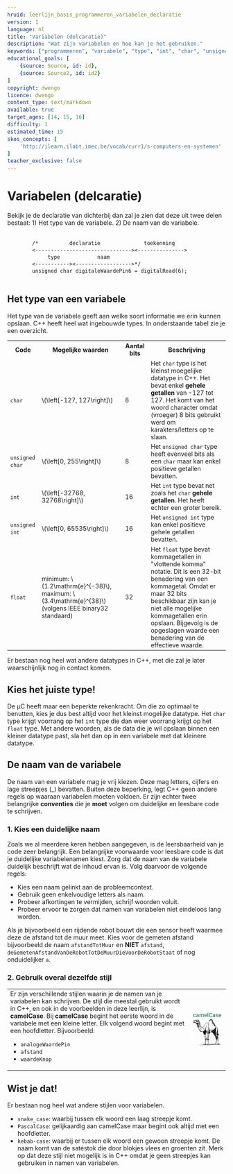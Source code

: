 ```yaml
---
hruid: leerlijn_basis_programmeren_variabelen_declaratie
version: 1
language: nl
title: "Variabelen (delcaratie)"
description: "Wat zijn variabelen en hoe kan je het gebruiken."
keywords: ["programmeren", "variabele", "type", "int", "char", "unsigned", "float", "microcontroller", "µC", "arduino", "dwenguino"]
educational_goals: [
    {source: Source, id: id}, 
    {source: Source2, id: id2}
]
copyright: dwengo
licence: dwengo
content_type: text/markdown
available: true
target_ages: [14, 15, 16]
difficulty: 1
estimated_time: 15
skos_concepts: [
    'http://ilearn.ilabt.imec.be/vocab/curr1/s-computers-en-systemen'
]
teacher_exclusive: false
---
```


# Variabelen (delcaratie)

Bekijk je de declaratie van dichterbij dan zal je zien dat deze uit twee delen bestaat: 1) Het type van de variabele. 2) De naam van de variabele.

<pre>
    <code class="language-cpp">
        /*          declaratie              toekenning
        <-------------------------------><---------------> 
             type            naam
        <-----------><------------------>*/
        unsigned char digitaleWaardePin6 = digitalRead(6);
    </code>
</pre> 

## Het type van een variabele

Het type van de variabele geeft aan welke soort informatie we erin kunnen opslaan. C++ heeft heel wat ingebouwde types. In onderstaande tabel zie je een overzicht.

<table>
    <tr>
        <th>Code</th>
        <th>Mogelijke waarden</th>
        <th>Aantal bits</th>
        <th>Beschrijving</th>
    </tr>
    <tr>
        <td><code class="language-cpp">char</code></td>
        <td>\(\left[-127, 127\right]\)</td>
        <td>8</td>
        <td>Het <code class="language-cpp">char</code> type is het kleinst moegelijke datatype in C++. Het bevat enkel <strong>gehele getallen</strong> van -127 tot 127. Het komt van het woord character omdat (vroeger) 8 bits gebruikt werd om karakters/letters op te slaan.</td>
    </tr>
    <tr>
        <td><code class="language-cpp">unsigned char</code></td>
        <td>\(\left[0, 255\right]\)</td>
        <td>8</td>
        <td>Het <code class="language-cpp">unsigned char</code> type heeft evenveel bits als een <code class="language-cpp">char</code> maar kan enkel positieve getallen bevatten.</td>
    </tr>
    <tr>
        <td><code class="language-cpp">int</code></td>
        <td>\(\left[-32768, 32768\right]\)</td>
        <td>16</td>
        <td>Het <code class="language-cpp">int</code> type bevat net zoals het <code class="language-cpp">char</code> <strong>gehele getallen</strong>. Het heeft echter een groter bereik.</td>
    </tr>
    <tr>
        <td><code class="language-cpp">unsigned int</code></td>
        <td>\(\left[0, 65535\right]\)</td>
        <td>16</td>
        <td>Het <code class="language-cpp">unsigned int</code> type kan enkel positieve gehele getallen bevatten.</td>
    </tr>
    <tr>
        <td><code class="language-cpp">float</code></td>
        <td>minimum: \(1.2\mathrm{e}^{-38}\), maximum: \(3.4\mathrm{e}^{38}\) (volgens IEEE binary32 standaard)</td>
        <td>32</td>
        <td>Het <code class="language-cpp">float</code> type bevat kommagetallen in "vlottende komma" notatie. Dit is een 32-bit benadering van een kommagetal. Omdat er maar 32 bits beschikbaar zijn kan je niet alle mogelijke kommagetallen erin opslaan. Bijgevolg is de opgeslagen waarde een benadering van de effectieve waarde.</td>
    </tr>
</table>

Er bestaan nog heel wat andere datatypes in C++, met die zal je later waarschijnlijk nog in contact komen.

<div class="dwengo-content sideinfo">
    <h2 class="title">Kies het juiste type!</h2>
    <div class="content">
        De µC heeft maar een beperkte rekenkracht. Om die zo optimaal te benutten, kies je dus best altijd voor het kleinst mogelijke datatype. Het <code class="language-cpp">char</code> type krijgt voorrang op het <code class="language-cpp">int</code> type die dan weer voorrang krijgt op het <code class="language-cpp">float</code> type. Met andere woorden, als de data die je wil opslaan binnen een kleiner datatype past, sla het dan op in een variabele met dat kleinere datatype.
    </div>
</div>


## De naam van de variabele

De naam van een variabele mag je vrij kiezen. Deze mag letters, cijfers en lage streepjes (_) bevatten. Buiten deze beperking, legt C++ geen andere regels op waaraan variabelen moeten voldoen. Er zijn echter twee belangrijke **conventies** die je <strong>moet</strong> volgen om duidelijke en leesbare code te schrijven. 

### 1. Kies een duidelijke naam

Zoals we al meerdere keren hebben aangegeven, is de leersbaarheid van je code zeer belangrijk. Een belangrijke voorwaarde voor leesbare code is dat je duidelijke variabelenamen kiest. Zorg dat de naam van de variabele duidelijk beschrijft wat de inhoud ervan is. Volg daarvoor de volgende regels:

<ul>
    <li>Kies een naam gelinkt aan de probleemcontext.</li>
    <li>Gebruik geen enkelvoudige letters als naam.</li>
    <li>Probeer afkortingen te vermijden, schrijf woorden voluit.</li>
    <li>Probeer ervoor te zorgen dat namen van variabelen niet eindeloos lang worden.</li>
</ul>

Als je bijvoorbeeld een rijdende robot bouwt die een sensor heeft waarmee deze de afstand tot de muur meet. Kies voor de gemeten afstand bijvoorbeeld de naam <code class="language-cpp">afstandTotMuur</code> en <strong>NIET</strong> <code class="language-cpp">afstand</code>, <code class="language-cpp">deGemetenAfstandVanDeRobotTotDeMuurDieVoorDeRobotStaat</code> of nog onduidelijker <code class="language-cpp">a</code>.


### 2. Gebruik overal dezelfde stijl

<table>
    <tr>
        <td>
            Er zijn verschillende stijlen waarin je de namen van je variabelen kan schrijven. De stijl die meestal gebruikt wordt in C++, en ook in de voorbeelden in deze leerlijn, is <strong>camelCase</strong>. Bij <strong>camelCase</strong> begint het eerste woord in de variabele met een kleine letter. Elk volgend woord begint met een hoofdletter. Bijvoorbeeld:
            <ul>
                <li><code class="language-cpp">analogeWaardePin</code></li>
                <li><code class="language-cpp">afstand</code></li>
                <li><code class="language-cpp">waardeKnop</code></li>
            </ul>
        </td>
        <td><img src="img/camelCase.png" alt="Illustration of a camel with the words camelCase above" title="Illustration of a camel with the words camelCase above"></img></td>
    </tr>

</table>


<div class="dwengo-content sideinfo">
    <h2 class="title">Wist je dat!</h2>
    <div class="content">
        Er bestaan nog heel wat andere stijlen voor variabelen. 
        <ul>
            <li><code class="language-cpp">snake_case</code>: waarbij tussen elk woord een laag streepje komt.</li>
            <li><code class="language-cpp">PascalCase</code>: gelijkaardig aan camelCase maar begint ook altijd met een hoofdletter.</li>
            <li><code class="language-css">kebab-case</code>: waarbij er tussen elk woord een gewoon streepje komt. De naam komt van de satéstok die door blokjes vlees en groenten zit. Merk op dat deze stijl niet mogelijk is in C++ omdat je geen streepjes kan gebruiken in namen van variabelen.</li>
        </ul>
    </div>
</div>

